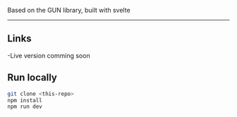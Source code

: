 Based on the GUN library, built with svelte

---
## Links
  -Live version comming soon

## Run locally

```bash
git clone <this-repo>
npm install
npm run dev
```